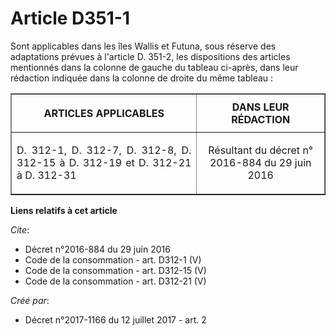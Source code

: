 # Article D351-1

Sont applicables dans les îles Wallis et Futuna, sous réserve des adaptations prévues à l'article D. 351-2, les dispositions
des articles mentionnés dans la colonne de gauche du tableau ci-après, dans leur rédaction indiquée dans la colonne de droite
du même tableau : 

<table border="1">
  <tbody>
    <tr>
      <th>

ARTICLES APPLICABLES 

</th>
      <th>DANS LEUR RÉDACTION </th>
    </tr>
    <tr>
      <td align="justify">

D. 312-1, D. 312-7, D. 312-8, D. 312-15 à D. 312-19 et D. 312-21 à D. 312-31

</td>
      <td align="center">Résultant du décret n° 2016-884 du 29 juin 2016</td>
    </tr>
  </tbody>
</table>

**Liens relatifs à cet article**

_Cite_:

  - Décret n°2016-884 du 29 juin 2016
  - Code de la consommation - art. D312-1 (V)
  - Code de la consommation - art. D312-15 (V)
  - Code de la consommation - art. D312-21 (V)

_Créé par_:

  - Décret n°2017-1166 du 12 juillet 2017 - art. 2
